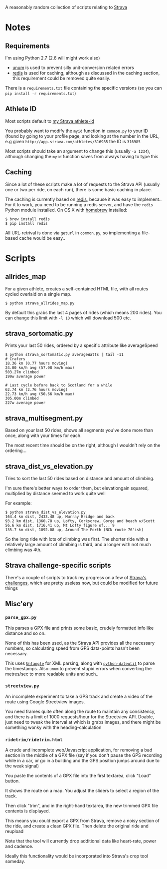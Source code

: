 A reasonably random collection of scripts relating to [Strava](http://strava.com)

# Notes

## Requirements

I'm using Python 2.7 (2.6 will might work also)

- [unum](http://pypi.python.org/pypi/Unum/4.1.0) is used to prevent
silly unit-conversion related errors
- [redis](http://pypi.python.org/pypi/redis) is used for caching,
  although as discussed in the caching section, this requirement could
  be removed quite easily.

There is a `requirements.txt` file containing the specific versions
(so you can `pip install -r requirements.txt`)

## Athlete ID

Most scripts default to [my Strava athlete-id](http://app.strava.com/athletes/316985)

You probably want to modify the `myid` function in `common.py` to your ID (found by going to your profile page, and looking at the number in the URL, e.g given `http://app.strava.com/athletes/316985` the ID is `316985`

Most scripts should take an argument to change this (usually `-a 1234`),
although changing the `myid` function saves from always having to type this

## Caching

Since a lot of these scripts make a lot of requests to the Strava API
(usually one or two per ride, on each run), there is some basic
caching in place.

The caching is currently based on [redis](http://redis.io), because it
was easy to implement.. For it to work, you need to be running a redis
server, and have the `redis` Python module installed. On OS X with
[homebrew](http://mxcl.github.com/homebrew/) installed:

    $ brew install redis
    $ pip install redis

All URL-retrival is done via `geturl` in `common.py`, so implementing
a file-based cache would be easy..

# Scripts

## allrides_map

For a given athlete, creates a self-contained HTML file, with all
routes cycled overlaid on a single map.

    $ python strava_allrides_map.py

By default this grabs the last 4 pages of rides (which means 200 rides). You can change this limit with `-l 10` which will download 500 etc.

## strava_sortomatic.py

Prints your last 50 rides, ordered by a specific attribute like averageSpeed

    $ python strava_sortomatic.py averageWatts | tail -11
    # Crafers
    18.36 km (0.77 hours moving)
    24.00 km/h avg (57.08 km/h max)
    503.27m climbed
    199w average power

    # Last cycle before back to Scotland for a while
    62.74 km (2.76 hours moving)
    22.73 km/h avg (50.66 km/h max)
    305.00m climbed
    227w average power

## strava_multisegment.py

Based on your last 50 rides, shows all segments you've done more than
once, along with your times for each.

The most recent time should be on the right, although I wouldn't rely
on the ordering...

## strava_dist_vs_elevation.py

Tries to sort the last 50 rides based on distance and amount of
climbing.

I'm sure there's better ways to order them, but elevationgain squared,
multiplied by distance seemed to work quite well

For example:

    $ python strava_dist_vs_elevation.py 
    164.4 km dist, 2433.48 up, Murray Bridge and back
    93.2 km dist, 1360.78 up, Lofty, Corkscrew, Gorge and beach w/Scott
    56.6 km dist, 1716.41 up, Mt Lofty figure of... 9
    135.7 km dist, 1092.08 up, Around The Forth (NCN route 76'ish)

So the long ride with lots of climbing was first. The shorter ride
with a relatively large amount of climibing is third, and a longer
with not much climbing was 4th.

## Strava challenge-specific scripts

There's a couple of scripts to track my progress on a few of
[Strava's challenges](http://app.strava.com/challenges), which are
pretty useless now, but could be modified for future things

## Misc'ery

### `parse_gpx.py`

This parses a GPX file and prints some basic, crudely
formatted info like distance and so on.

None of this has been used, as the Strava API provides all the
necessary numbers, so calculating speed from GPS data-points hasn't
been necessary.

This uses [`Untangle`](https://github.com/stchris/untangle) for XML
parsing, along with
[`python-dateutil`](http://labix.org/python-dateutil) to parse the
timestamps. Also `unum` to prevent stupid errors when converting the
metres/sec to more readable units and such..

### `streetview.py`

An incomplete experiment to take a GPS track and create a video of the
route using Google Streetview images.

You need frames quite often along the route to maintain any
consistency, and there is a limit of 1000 requests/hour for the
Streetview API. Doable, just need to tweak the interval at which is
grabs images, and there might be something wonky with the
heading-calculation

### `ridetrim/ridetrim.html`

A crude and incomplete web/Javascript application, for removing a bad
section in the middle of a GPX file (say if you don't pause the GPS
recording while in a car, or go in a building and the GPS position jumps
around due to the weak signal)

You paste the contents of a GPX file into the first textarea, click
"Load" button.

It shows the route on a map. You adjust the sliders to select a region
of the track.

Then click "trim", and in the right-hand textarea, the new trimmed GPX
file contents is displayed.

This means you could export a GPX from Strava, remove a noisy section
of the ride, and create a clean GPX file. Then delete the original
ride and reupload

Note that the tool will currently drop additional data like
heart-rate, power and cadence.

Ideally this functionality would be incorporated into Strava's crop
tool someday.
